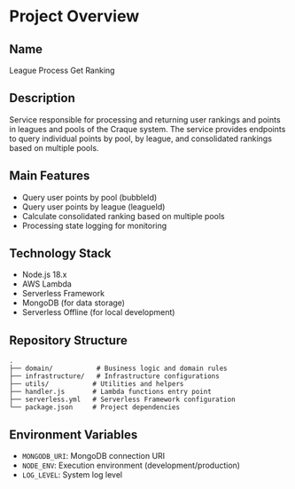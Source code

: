 # Project Overview

## Name
League Process Get Ranking

## Description
Service responsible for processing and returning user rankings and points in leagues and pools of the Craque system. The service provides endpoints to query individual points by pool, by league, and consolidated rankings based on multiple pools.

## Main Features
- Query user points by pool (bubbleId)
- Query user points by league (leagueId)
- Calculate consolidated ranking based on multiple pools
- Processing state logging for monitoring

## Technology Stack
- Node.js 18.x
- AWS Lambda
- Serverless Framework
- MongoDB (for data storage)
- Serverless Offline (for local development)

## Repository Structure
```
.
├── domain/           # Business logic and domain rules
├── infrastructure/   # Infrastructure configurations
├── utils/           # Utilities and helpers
├── handler.js       # Lambda functions entry point
├── serverless.yml   # Serverless Framework configuration
└── package.json     # Project dependencies
```

## Environment Variables
- `MONGODB_URI`: MongoDB connection URI
- `NODE_ENV`: Execution environment (development/production)
- `LOG_LEVEL`: System log level